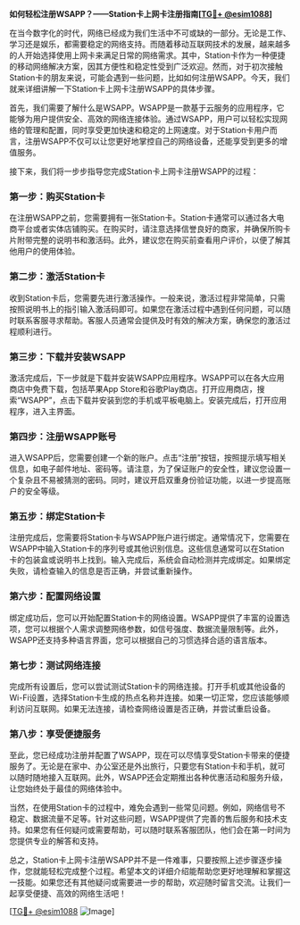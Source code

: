 **如何轻松注册WSAPP？——Station卡上网卡注册指南[[TG💪+ @esim1088](https://t.me/s/esim1088)]**

在当今数字化的时代，网络已经成为我们生活中不可或缺的一部分。无论是工作、学习还是娱乐，都需要稳定的网络支持。而随着移动互联网技术的发展，越来越多的人开始选择使用上网卡来满足日常的网络需求。其中，Station卡作为一种便捷的移动网络解决方案，因其方便性和稳定性受到广泛欢迎。然而，对于初次接触Station卡的朋友来说，可能会遇到一些问题，比如如何注册WSAPP。今天，我们就来详细讲解一下Station卡上网卡注册WSAPP的具体步骤。

首先，我们需要了解什么是WSAPP。WSAPP是一款基于云服务的应用程序，它能够为用户提供安全、高效的网络连接体验。通过WSAPP，用户可以轻松实现网络的管理和配置，同时享受更加快速和稳定的上网速度。对于Station卡用户而言，注册WSAPP不仅可以让您更好地掌控自己的网络设备，还能享受到更多的增值服务。

接下来，我们将一步步指导您完成Station卡上网卡注册WSAPP的过程：

### 第一步：购买Station卡

在注册WSAPP之前，您需要拥有一张Station卡。Station卡通常可以通过各大电商平台或者实体店铺购买。在购买时，请注意选择信誉良好的商家，并确保所购卡片附带完整的说明书和激活码。此外，建议您在购买前查看用户评价，以便了解其他用户的使用体验。

### 第二步：激活Station卡

收到Station卡后，您需要先进行激活操作。一般来说，激活过程非常简单，只需按照说明书上的指引输入激活码即可。如果您在激活过程中遇到任何问题，可以随时联系客服寻求帮助。客服人员通常会提供及时有效的解决方案，确保您的激活过程顺利进行。

### 第三步：下载并安装WSAPP

激活完成后，下一步就是下载并安装WSAPP应用程序。WSAPP可以在各大应用商店中免费下载，包括苹果App Store和谷歌Play商店。打开应用商店，搜索“WSAPP”，点击下载并安装到您的手机或平板电脑上。安装完成后，打开应用程序，进入主界面。

### 第四步：注册WSAPP账号

进入WSAPP后，您需要创建一个新的账户。点击“注册”按钮，按照提示填写相关信息，如电子邮件地址、密码等。请注意，为了保证账户的安全性，建议您设置一个复杂且不易被猜测的密码。同时，建议开启双重身份验证功能，以进一步提高账户的安全等级。

### 第五步：绑定Station卡

注册完成后，您需要将Station卡与WSAPP账户进行绑定。通常情况下，您需要在WSAPP中输入Station卡的序列号或其他识别信息。这些信息通常可以在Station卡的包装盒或说明书上找到。输入完成后，系统会自动检测并完成绑定。如果绑定失败，请检查输入的信息是否正确，并尝试重新操作。

### 第六步：配置网络设置

绑定成功后，您可以开始配置Station卡的网络设置。WSAPP提供了丰富的设置选项，您可以根据个人需求调整网络参数，如信号强度、数据流量限制等。此外，WSAPP还支持多种语言界面，您可以根据自己的习惯选择合适的语言版本。

### 第七步：测试网络连接

完成所有设置后，您可以尝试测试Station卡的网络连接。打开手机或其他设备的Wi-Fi设置，选择Station卡生成的热点名称并连接。如果一切正常，您应该能够顺利访问互联网。如果无法连接，请检查网络设置是否正确，并尝试重启设备。

### 第八步：享受便捷服务

至此，您已经成功注册并配置了WSAPP，现在可以尽情享受Station卡带来的便捷服务了。无论是在家中、办公室还是外出旅行，只要您有Station卡和手机，就可以随时随地接入互联网。此外，WSAPP还会定期推出各种优惠活动和服务升级，让您始终处于最佳的网络体验中。

当然，在使用Station卡的过程中，难免会遇到一些常见问题。例如，网络信号不稳定、数据流量不足等。针对这些问题，WSAPP提供了完善的售后服务和技术支持。如果您有任何疑问或需要帮助，可以随时联系客服团队，他们会在第一时间为您提供专业的解答和支持。

总之，Station卡上网卡注册WSAPP并不是一件难事，只要按照上述步骤逐步操作，您就能轻松完成整个过程。希望本文的详细介绍能帮助您更好地理解和掌握这一技能。如果您还有其他疑问或需要进一步的帮助，欢迎随时留言交流。让我们一起享受便捷、高效的网络生活吧！

[[TG💪+ @esim1088](https://t.me/s/esim1088) ![Image](https://i.postimg.cc/4NQfJmqS/Snipaste-2025-05-13-00-14-12.png)]